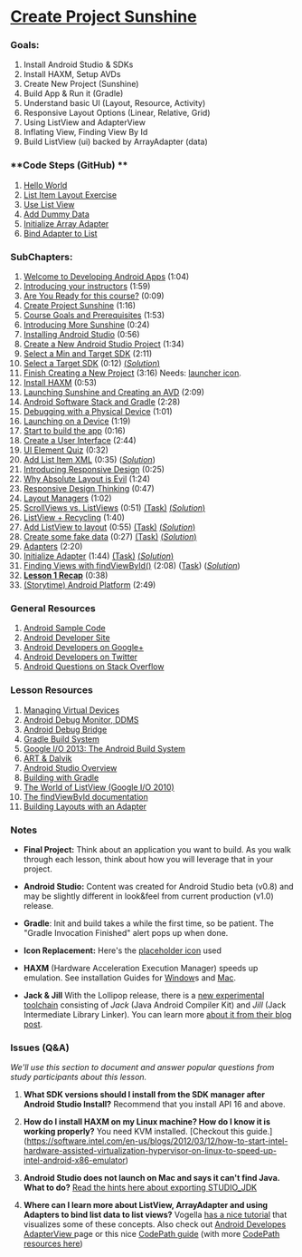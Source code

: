 # [Create Project Sunshine](https://www.udacity.com/course/viewer#!/c-ud853/l-1395568821/m-1601259306)

### **Goals**:
1. Install Android Studio & SDKs
2. Install HAXM, Setup AVDs
3. Create New Project (Sunshine)
4. Build App & Run it (Gradle)
5. Understand basic UI (Layout, Resource, Activity)
6. Responsive Layout Options (Linear, Relative, Grid)
7. Using ListView and AdapterView
8. Inflating View, Finding View By Id
9. Build ListView (ui) backed by ArrayAdapter (data)

### **Code Steps (GitHub) **
1. [Hello World](https://github.com/udacity/Sunshine/tree/1.01-hello-world)
2. [List Item Layout Exercise](https://github.com/udacity/Sunshine/tree/1.02-list-item-layout)
3. [Use List View](https://github.com/udacity/Sunshine/tree/1.03-use-list-view)
4. [Add Dummy Data](https://github.com/udacity/Sunshine/tree/1.04-add-dummy-data)
5. [Initialize Array Adapter](https://github.com/udacity/Sunshine/tree/1.05-initialize-array-adapter)
6. [Bind Adapter to List](https://github.com/udacity/Sunshine/tree/1.06-bind-adapter-to-list-view)

### **SubChapters**:

1. [Welcome to Developing Android Apps](https://www.udacity.com/course/viewer#!/c-ud853/l-1395568821/m-1643858568) (1:04)
2. [Introducing your instructors](https://www.udacity.com/course/viewer#!/c-ud853/l-1395568821/e-2162698696/m-2205438564) (1:59)
3. [Are You Ready for this course?](https://www.udacity.com/course/viewer#!/c-ud853/l-1395568821/e-2162698696/m-2205438564) (0:09)
4. [Create Project Sunshine](https://www.udacity.com/course/viewer#!/c-ud853/l-1395568821/m-1582488682) (1:16)
5. [Course Goals and Prerequisites](https://www.udacity.com/course/viewer#!/c-ud853/l-1395568821/m-1601259306) (1:53)
6. [Introducing More Sunshine](https://www.udacity.com/course/viewer#!/c-ud853/l-1395568821/m-1601259307) (0:24)
7. [Installing Android Studio](https://www.udacity.com/course/viewer#!/c-ud853/l-1395568821/e-1395668582/m-1395668583) (0:56)
8. [Create a New Android Studio Project](https://www.udacity.com/course/viewer#!/c-ud853/l-1395568821/m-1589778713) (1:34)
9. [Select a Min and Target SDK](https://www.udacity.com/course/viewer#!/c-ud853/l-1395568821/m-1643858570) (2:11)
10. [Select a Target SDK](https://www.udacity.com/course/viewer#!/c-ud853/l-1395568821/e-1395668585/m-1395668586) (0:12) [(*Solution*)](https://www.udacity.com/course/viewer#!/c-ud853/l-1395568821/e-1395668585/m-1395668587)
11. [Finish Creating a New Project](https://www.udacity.com/course/viewer#!/c-ud853/l-1395568821/e-1660548623/m-1660548624) (3:16) Needs: [launcher icon](https://s3.amazonaws.com/content.udacity-data.com/course/ud853/ic_launcher.png).
12. [Install HAXM](https://www.udacity.com/course/viewer#!/c-ud853/l-1395568821/m-2001148615) (0:53)
13. [Launching Sunshine and Creating an AVD](https://www.udacity.com/course/viewer#!/c-ud853/l-1395568821/m-1601259311) (2:09)
14. [Android Software Stack and Gradle](https://www.udacity.com/course/viewer#!/c-ud853/l-1395568821/m-1395668588) (2:28)
15. [Debugging with a Physical Device](https://www.udacity.com/course/viewer#!/c-ud853/l-1395568821/e-1588688602/m-1588688603) (1:01)
16. [Launching on a Device](https://www.udacity.com/course/viewer#!/c-ud853/l-1395568821/m-1643858571) (1:19)
17. [Start to build the app](https://www.udacity.com/course/viewer#!/c-ud853/l-1395568821/m-1647298623) (0:16)
18. [Create a User Interface](https://www.udacity.com/course/viewer#!/c-ud853/l-1395568821/m-1647298624) (2:44)
19. [UI Element Quiz](https://www.udacity.com/course/viewer#!/c-ud853/l-1395568821/e-1647298625/m-1647298626) (0:32)
20. [Add List Item XML](https://www.udacity.com/course/viewer#!/c-ud853/l-1395568821/e-1395668589/m-1399748571) (0:35) ([*Solution*](https://www.udacity.com/course/viewer#!/c-ud853/l-1395568821/e-1395668589/m-1395668590))
21. [Introducing Responsive Design](https://www.udacity.com/course/viewer#!/c-ud853/l-1395568821/m-1647298628) (0:25)
22. [Why Absolute Layout is Evil](https://www.udacity.com/course/viewer#!/c-ud853/l-1395568821/m-1601259312) (1:24)
23. [Responsive Design Thinking](https://www.udacity.com/course/viewer#!/c-ud853/l-1395568821/m-1645248620) (0:47)
24. [Layout Managers](https://www.udacity.com/course/viewer#!/c-ud853/l-1395568821/m-1645248621) (1:02)
25. [ScrollViews vs. ListViews](https://www.udacity.com/course/viewer#!/c-ud853/l-1395568821/e-1395668591/m-1395668592) (0:51) [(Task)](https://www.udacity.com/course/viewer#!/c-ud853/l-1395568821/e-1395668591/m-1402878722) [(*Solution*)](https://www.udacity.com/course/viewer#!/c-ud853/l-1395568821/e-1395668591/m-1395668593)
26. [ListView + Recycling](https://www.udacity.com/course/viewer#!/c-ud853/l-1395568821/m-1601259313) (1:40)
27. [Add ListView to layout](https://www.udacity.com/course/viewer#!/c-ud853/l-1395568821/e-1395668594/m-1399748573) (0:55) [(Task)](https://www.udacity.com/course/viewer#!/c-ud853/l-1395568821/e-1395668594/m-1402878724) [(*Solution*)](https://www.udacity.com/course/viewer#!/c-ud853/l-1395568821/e-1395668594/m-1395668595)
28. [Create some fake data](https://www.udacity.com/course/viewer#!/c-ud853/l-1395568821/e-1395668596/m-1399748575) (0:27) [(Task)](https://www.udacity.com/course/viewer#!/c-ud853/l-1395568821/e-1395668596/m-1402878726) [(*Solution*)](https://www.udacity.com/course/viewer#!/c-ud853/l-1395568821/e-1395668596/m-1395668597)
29. [Adapters](https://www.udacity.com/course/viewer#!/c-ud853/l-1395568821/m-1604029757) (2:20)
30. [Initialize Adapter](https://www.udacity.com/course/viewer#!/c-ud853/l-1395568821/e-1395668598/m-1395668599) (1:44) [(Task)](https://www.udacity.com/course/viewer#!/c-ud853/l-1395568821/e-1395668598/m-1402878728) [(*Solution*)](https://www.udacity.com/course/viewer#!/c-ud853/l-1395568821/e-1395668598/m-1395668600)
31. [Finding Views with findViewById()](https://www.udacity.com/course/viewer#!/c-ud853/l-1395568821/e-1395668601/m-1395668602) (2:08) ([Task](https://www.udacity.com/course/viewer#!/c-ud853/l-1395568821/e-1395668601/m-1402878730)) (*[Solution](https://www.udacity.com/course/viewer#!/c-ud853/l-1395568821/e-1395668601/m-1395668603)*)
32. **[Lesson 1 Recap](https://www.udacity.com/course/viewer#!/c-ud853/l-1395568821/e-1395668601/m-1395668603)** (0:38)
33. [(Storytime) Android Platform](https://www.udacity.com/course/viewer#!/c-ud853/l-1395568821/m-1638718772) (2:49)

### **General Resources**
1. [Android Sample Code](http://developer.android.com/samples/index.html)
2. [Android Developer Site](http://developer.android.com/index.html)
3. [Android Developers on Google+](https://plus.google.com/+AndroidDevelopers)
4. [Android Developers on Twitter](https://twitter.com/AndroidDev)
5. [Android Questions on Stack Overflow](http://stackoverflow.com/questions/tagged/android)


### **Lesson Resources**
1. [Managing Virtual Devices](http://developer.android.com/tools/devices/index.html)
2. [Android Debug Monitor, DDMS](http://developer.android.com/tools/debugging/ddms.html)
3. [Android Debug Bridge](http://developer.android.com/tools/help/adb.html)
4. [Gradle Build System](http://gradle.org/)
5. [Google I/O 2013: The Android Build System](https://www.youtube.com/watch?v=LCJAgPkpmR0)
6. [ART & Dalvik](http://source.android.com/devices/tech/dalvik/)
7. [Android Studio Overview](http://developer.android.com/tools/studio/index.html)
8. [Building with Gradle](http://developer.android.com/sdk/installing/studio-build.html)
9. [The World of ListView (Google I/O 2010)](https://www.youtube.com/watch?v=wDBM6wVEO70)
10. [The findViewById documentation](http://developer.android.com/reference/android/view/View.html#findViewById)
11. [Building Layouts with an Adapter](http://developer.android.com/guide/topics/ui/declaring-layout.html#FillingTheLayout)


### **Notes**

* **Final Project:** Think about an application you want to build. As you walk through each lesson, think about how you will leverage that in your project.

* **Android Studio:** Content was created for Android Studio beta (v0.8) and may be slightly different in look&feel from current production (v1.0) release.

* **Gradle**: Init and build takes a while the first time, so be patient. The "Gradle Invocation Finished" alert pops up when done.
* **Icon Replacement:** Here's the [placeholder icon](https://s3.amazonaws.com/content.udacity-data.com/course/ud853/ic_launcher.png) used

* **HAXM** (Hardware Acceleration Execution Manager) speeds up emulation. See installation Guides for [Window](https://software.intel.com/en-us/android/articles/installation-instructions-for-intel-hardware-accelerated-execution-manager-windows)s and [Mac](https://software.intel.com/en-us/android/articles/installation-instructions-for-intel-hardware-accelerated-execution-manager-mac-os-x).

* **Jack & Jill** With the Lollipop release, there is a [new experimental toolchain](http://tools.android.com/tech-docs/jackandjill) consisting of *Jack* (Java Android Compiler Kit) and *Jill* (Jack Intermediate Library Linker). You can learn more [about it from their blog post](http://android-developers.blogspot.com/2014/12/hello-world-meet-our-new-experimental.html).


### **Issues (Q&A)**

*We'll use this section to document and answer popular questions from study participants about this lesson.*

1. **What SDK versions should I install from the SDK manager after Android Studio Install?** Recommend that you install API 16 and above.

2. **How do I install HAXM on my Linux machine? How do I know it is working properly?**
  You need KVM installed. [Checkout this guide.] (https://software.intel.com/en-us/blogs/2012/03/12/how-to-start-intel-hardware-assisted-virtualization-hypervisor-on-linux-to-speed-up-intel-android-x86-emulator) 

3. **Android Studio does not launch on Mac and says it can't find Java. What to do?** [Read the hints here about exporting STUDIO_JDK](http://tools.android.com/tech-docs/configuration/osx-jdk)

4. **Where can I learn more about ListView, ArrayAdapter and using Adapters to bind list data to list views?** Vogella [has a nice tutorial](http://www.vogella.com/tutorials/AndroidListView/article.html) that visualizes some of these concepts. Also check out [Android Developes AdapterView ](http://developer.android.com/guide/topics/ui/binding.html) page or this nice [CodePath guide](https://github.com/codepath/android_guides/wiki/Using-an-ArrayAdapter-with-ListView) (with more [CodePath resources here](https://github.com/codepath/android_guides/wiki#getting-started))

